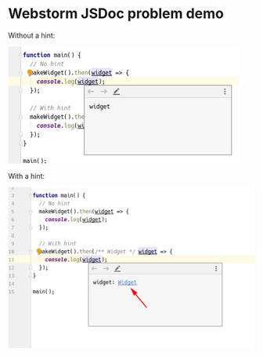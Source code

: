 # Webstorm JSDoc problem demo

Without a hint:

![](images/without.png)

With a hint:

![](images/with.png)